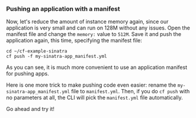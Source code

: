 ### Pushing an application with a manifest

Now, let's reduce the amount of instance memory again, since our application is very small and can run on 128M without any issues. Open the manifest file and change the `memory:` value to `512M`. Save it and push the application again, this time, specifying the manifest file:

```exec
cd ~/cf-example-sinatra
cf push -f my-sinatra-app_manifest.yml
```

As you can see, it is much more convenient to use an application manifest for pushing apps.

Here is one more trick to make pushing code even easier: rename the `my-sinatra-app_manifest.yml` file to `manifest.yml`. Then, if you do `cf push` with no parameters at all, the CLI will pick the `manifest.yml` file automatically.

Go ahead and try it!
